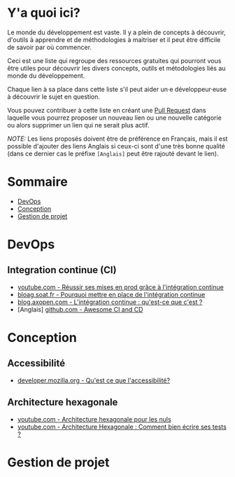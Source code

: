 # Y'a quoi ici?

Le monde du développement est vaste. Il y a plein de concepts à découvrir, d'outils à apprendre et de méthodologies à maitriser et il peut être difficile de savoir par où commencer.

Ceci est une liste qui regroupe des ressources gratuites qui pourront vous être utiles pour découvrir les divers concepts, outils et métodologies liés au monde du développement.

Chaque lien à sa place dans cette liste s'il peut aider un·e développeur·euse à découvrir le sujet en question.

Vous pouvez contribuer à cette liste en créant une [Pull Request](https://github.com/Ldoppea/first-steps-dev) dans laquelle vous pourrez proposer un nouveau lien ou une nouvelle catégorie ou alors supprimer un lien qui ne serait plus actif.

*NOTE:* Les liens proposés doivent être de préférence en Français, mais il est possible d'ajouter des liens Anglais si ceux-ci sont d'une très bonne qualité (dans ce dernier cas le préfixe `[Anglais]` peut être rajouté devant le lien).

Sommaire
========

- [DevOps](#devops)
- [Conception](#conception)
- [Gestion de projet](#gestion-de-projet)


# DevOps

## Integration continue (CI)

- [youtube.com - Réussir ses mises en prod grâce à l'intégration continue](https://www.youtube.com/watch?v=70LqFphGmC8)
- [bloag.soat.fr - Pourquoi mettre en place de l'intégration continue](https://blog.soat.fr/2013/04/pourquoi-mettre-en-place-de-lintegration-continue/)
- [blog.axopen.com - L'intégration continue : qu'est-ce que c'est ?](https://blog.axopen.com/2019/07/lintegration-continue-quest-ce-que-cest/)
- [Anglais] [github.com - Awesome CI and CD](https://github.com/cicdops/awesome-ciandcd)

# Conception

## Accessibilité

- [developer.mozilla.org - Qu'est ce que l'accessibilité?](https://developer.mozilla.org/fr/docs/Apprendre/a11y/What_is_accessibility)

## Architecture hexagonale

- [youtube.com - Architecture hexagonale pour les nuls](https://www.youtube.com/watch?v=Hi5aDfRe-aE)
- [youtube.com - Architecture Hexagonale : Comment bien écrire ses tests ?](https://www.youtube.com/watch?v=4vBJAN3ttkc)

# Gestion de projet

